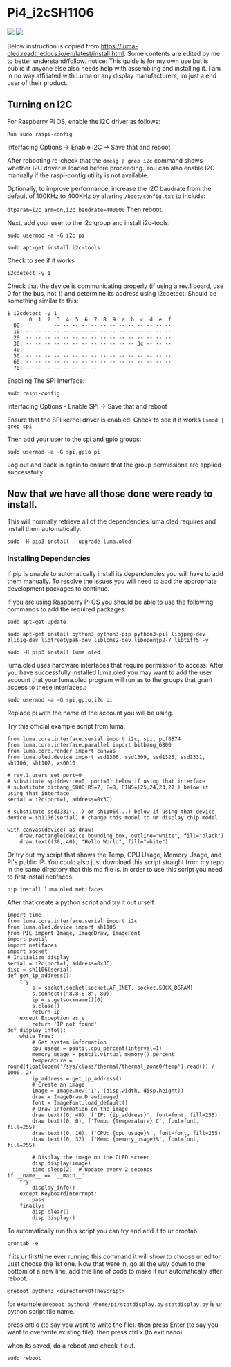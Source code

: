 # Pi4_i2cSH1106
<img src="https://github.com/TianYu-00/Pi4_i2cSH1106/blob/main/images/i2c_oled_128x64_raspberry_pi_wiring.png"/>
<img src="https://github.com/TianYu-00/Pi4_i2cSH1106/blob/main/images/SDA_SCL_Diagram.png" />


Below instruction is copied from https://luma-oled.readthedocs.io/en/latest/install.html. Some contents are edited by me to better understand/follow.
notice: This guide is for my own use but is public if anyone else also needs help with assembling and installing it. I am in no way affiliated with Luma or any display manufacturers, im just a end user of their product.  

## Turning on I2C
For Raspberry Pi OS, enable the I2C driver as follows:
```
Run sudo raspi-config
```
 Interfacing Options -> Enable I2C -> Save that and reboot

After rebooting re-check that the `dmesg | grep i2c` command shows whether I2C driver is loaded before proceeding. You can also enable I2C manually if the raspi-config utility is not available.

Optionally, to improve performance, increase the I2C baudrate from the default of 100KHz to 400KHz by altering `/boot/config.txt` to include:

`dtparam=i2c_arm=on,i2c_baudrate=400000`
Then reboot.

Next, add your user to the i2c group and install i2c-tools:
```
sudo usermod -a -G i2c pi
```
```
sudo apt-get install i2c-tools
```

Check to see if it works
```
i2cdetect -y 1
```

Check that the device is communicating properly (if using a rev.1 board, use 0 for the bus, not 1) and determine its address using i2cdetect:
Should be something similar to this:
```
$ i2cdetect -y 1
       0  1  2  3  4  5  6  7  8  9  a  b  c  d  e  f
  00:          -- -- -- -- -- -- -- -- -- -- -- -- --
  10: -- -- -- -- -- -- -- -- -- -- -- -- -- -- -- --
  20: -- -- -- -- -- -- -- -- -- -- -- -- -- -- -- --
  30: -- -- -- -- -- -- -- -- -- -- -- -- 3c -- -- --
  40: -- -- -- -- -- -- -- -- -- -- -- -- -- -- -- --
  50: -- -- -- -- -- -- -- -- -- -- -- -- -- -- -- --
  60: -- -- -- -- -- -- -- -- -- -- -- -- -- -- -- --
  70: -- -- -- -- -- -- -- --
```
Enabling The SPI Interface:
```
sudo raspi-config
```
Interfacing Options - Enable SPI -> Save that and reboot


Ensure that the SPI kernel driver is enabled:
Check to see if it works
`lsmod | grep spi`

Then add your user to the spi and gpio groups:
```
sudo usermod -a -G spi,gpio pi
```
Log out and back in again to ensure that the group permissions are applied successfully.

## Now that we have all those done were ready to install.
This will normally retrieve all of the dependencies luma.oled requires and install them automatically.
```
sudo -H pip3 install --upgrade luma.oled
```

### Installing Dependencies
If pip is unable to automatically install its dependencies you will have to add them manually. To resolve the issues you will need to add the appropriate development packages to continue.

If you are using Raspberry Pi OS you should be able to use the following commands to add the required packages:
```
sudo apt-get update
```
```
sudo apt-get install python3 python3-pip python3-pil libjpeg-dev zlib1g-dev libfreetype6-dev liblcms2-dev libopenjp2-7 libtiff5 -y
```
```
sudo -H pip3 install luma.oled
```

luma.oled uses hardware interfaces that require permission to access. After you have successfully installed luma.oled you may want to add the user account that your luma.oled program will run as to the groups that grant access to these interfaces.:

```
sudo usermod -a -G spi,gpio,i2c pi
```
Replace pi with the name of the account you will be using.


Try this official example script from luma:

```
from luma.core.interface.serial import i2c, spi, pcf8574
from luma.core.interface.parallel import bitbang_6800
from luma.core.render import canvas
from luma.oled.device import ssd1306, ssd1309, ssd1325, ssd1331, sh1106, sh1107, ws0010

# rev.1 users set port=0
# substitute spi(device=0, port=0) below if using that interface
# substitute bitbang_6800(RS=7, E=8, PINS=[25,24,23,27]) below if using that interface
serial = i2c(port=1, address=0x3C)

# substitute ssd1331(...) or sh1106(...) below if using that device
device = sh1106(serial) # change this model to ur display chip model

with canvas(device) as draw:
    draw.rectangle(device.bounding_box, outline="white", fill="black")
    draw.text((30, 40), "Hello World", fill="white")

```

Or try out my script that shows the Temp, CPU Usage, Memory Usage, and Pi's public IP:
You could also just download this script straight from my repo in the same directory that this md file is.
in order to use this script you need to first install netifaces.
```
pip install luma.oled netifaces
```

After that create a python script and try it out urself.
```
import time
from luma.core.interface.serial import i2c
from luma.oled.device import sh1106
from PIL import Image, ImageDraw, ImageFont
import psutil
import netifaces
import socket
# Initialize display
serial = i2c(port=1, address=0x3C)
disp = sh1106(serial)
def get_ip_address():
    try:
        s = socket.socket(socket.AF_INET, socket.SOCK_DGRAM)
        s.connect(("8.8.8.8", 80))
        ip = s.getsockname()[0]
        s.close()
        return ip
    except Exception as e:
        return 'IP not found'
def display_info():
    while True:
        # Get system information
        cpu_usage = psutil.cpu_percent(interval=1)
        memory_usage = psutil.virtual_memory().percent
        temperature = round(float(open('/sys/class/thermal/thermal_zone0/temp').read()) / 1000, 2)
        ip_address = get_ip_address()
        # Create an image
        image = Image.new('1', (disp.width, disp.height))
        draw = ImageDraw.Draw(image)
        font = ImageFont.load_default()
        # Draw information on the image
        draw.text((0, 48), f'IP: {ip_address}', font=font, fill=255)
        draw.text((0, 0), f'Temp: {temperature} C', font=font, fill=255)
        draw.text((0, 16), f'CPU: {cpu_usage}%', font=font, fill=255)
        draw.text((0, 32), f'Mem: {memory_usage}%', font=font, fill=255)
        
        # Display the image on the OLED screen
        disp.display(image)
        time.sleep(2)  # Update every 2 seconds
if __name__ == '__main__':
    try:
        display_info()
    except KeyboardInterrupt:
        pass
    finally:
        disp.clear()
        disp.display()

```
To automatically run this script you can try and add it to ur crontab
```
crontab -e
```
if its ur firsttime ever running this command it will show to choose ur editor. Just choose the 1st one.
Now that were in, go all the way down to the bottom of a new line, add this line of code to make it run automatically after reboot.
```
@reboot python3 <directoryOfTheScript>
```
for example
`@reboot python3 /home/pi/statdisplay.py`
`statdisplay.py` is ur python script file name.

press crtl o (to say you want to write the file). then
press Enter (to say you want to overwrite existing file). then
press ctrl x (to exit nano)

when its saved, do a reboot and check it out.
```
sudo reboot
```







